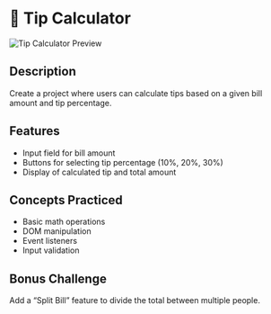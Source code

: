# 💸 Tip Calculator

![Tip Calculator Preview](../../assets/tip-calculator.PNG)

## Description
Create a project where users can calculate tips based on a given bill amount and tip percentage.

## Features
- Input field for bill amount
- Buttons for selecting tip percentage (10%, 20%, 30%)
- Display of calculated tip and total amount

## Concepts Practiced
- Basic math operations
- DOM manipulation
- Event listeners
- Input validation

## Bonus Challenge
Add a “Split Bill” feature to divide the total between multiple people.


